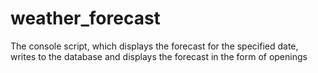 # weather_forecast
The console script, which displays the forecast for the specified date, writes to the database and displays the forecast in the form of openings

